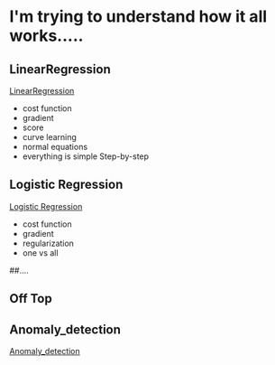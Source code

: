# I'm trying to understand how it all works.....

## LinearRegression
[LinearRegression](https://github.com/beifa/ML-models/blob/master/Linear_regression.ipynb)
- cost function
- gradient
- score
- curve learning 
- normal equations
- everything is simple Step-by-step

## Logistic Regression
[Logistic Regression](https://github.com/beifa/ML-models/blob/master/Logistic_Regression.ipynb)
- cost function
- gradient
- regularization
- one vs all

##....

## Off Top

## Anomaly_detection
[Anomaly_detection](https://github.com/beifa/ML-models/blob/master/Anomaly_detection.ipynb)

